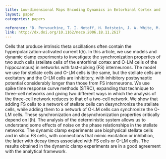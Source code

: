 ```yaml
---
title: Low-dimensional Maps Encoding Dynamics in Entorhinal Cortex and Hippocampus
layout: paper
categories: papers

reference: "D. Pervouchine, T. I. Netoff, H. Rotstein, J. A. White, M. Cunningham, M. Whittington, and N. Kopell, “Low-dimensional maps encoding dynamics in entorhinal cortex and hippocampus,” Neural Comput, vol. 18, no. 11, pp. 2617–2650, Nov. 2006."
link: http://dx.doi.org/10.1162/neco.2006.18.11.2617
---
```


Cells that produce intrinsic theta oscillations often contain the hyperpolarization-activated current I(h). In this article, we use models and dynamic clamp experiments to investigate the synchronization properties of two such cells (stellate cells of the entorhinal cortex and O-LM cells of the hippocampus) in networks with fast-spiking (FS) interneurons. The model we use for stellate cells and O-LM cells is the same, but the stellate cells are excitatory and the O-LM cells are inhibitory, with inhibitory postsynaptic potential considerably longer than those from FS interneurons. We use spike time response curve methods (STRC), expanding that technique to three-cell networks and giving two different ways in which the analysis of the three-cell network reduces to that of a two-cell network. We show that adding FS cells to a network of stellate cells can desynchronize the stellate cells, while adding them to a network of O-LM cells can synchronize the O-LM cells. These synchronization and desynchronization properties critically depend on I(h). The analysis of the deterministic system allows us to understand some effects of noise on the phase relationships in the stellate networks. The dynamic clamp experiments use biophysical stellate cells and in silico FS cells, with connections that mimic excitation or inhibition, the latter with decay times associated with FS cells or O-LM cells. The results obtained in the dynamic clamp experiments are in a good agreement with the analytical framework.
